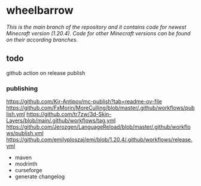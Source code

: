 # wheelbarrow

_This is the main branch of the repository and it contains code for newest Minecraft version (1.20.4). Code for other Minecraft versions can be found on their according branches._

## todo

github action on release publish

### publishing

https://github.com/Kir-Antipov/mc-publish?tab=readme-ov-file
https://github.com/FxMorin/MoreCulling/blob/master/.github/workflows/publish.yml
https://github.com/tr7zw/3d-Skin-Layers/blob/main/.github/workflows/tag.yml
https://github.com/Jerozgen/LanguageReload/blob/master/.github/workflows/publish.yml
https://github.com/emilyploszaj/emi/blob/1.20.4/.github/workflows/release.yml

- maven
- modrinth
- curseforge
- generate changelog
